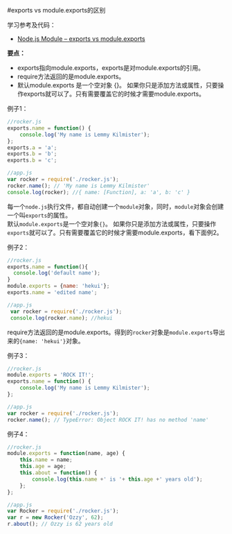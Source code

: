 #exports vs module.exports的区别


学习参考及代码：
 - [Node.js Module – exports vs module.exports](http://www.hacksparrow.com/node-js-exports-vs-module-exports.html)

**要点：**
 - exports指向module.exports，exports是对module.exports的引用。
 - require方法返回的是module.exports。
 - 默认module.exports 是一个空对象 {}。 如果你只是添加方法或属性，只要操作exports就可以了。只有需要覆盖它的时候才需要module.exports。


例子1：
```javascript
//rocker.js
exports.name = function() {
	console.log('My name is Lemmy Kilmister');
};
exports.a = 'a';
exports.b = 'b';
exports.b = 'c';
```
```javascript
//app.js
var rocker = require('./rocker.js');
rocker.name(); // 'My name is Lemmy Kilmister'
console.log(rocker); //{ name: [Function], a: 'a', b: 'c' }
 ```
 每一个`node.js`执行文件，都自动创建一个`module`对象，同时，`module`对象会创建一个叫`exports`的属性。  
默认`module.exports`是一个空对象`{}`。 如果你只是添加方法或属性，只要操作`exports`就可以了。只有需要覆盖它的时候才需要module.exports，看下面例2。

例子2：
```javascript
//rocker.js
exports.name = function(){
  console.log('default name');
}
module.exports = {name: 'hekui'};
exports.name = 'edited name';
```
```javascript
//app.js
 var rocker = require('./rocker.js');
 console.log(rocker.name); //hekui
 ```
 require方法返回的是module.exports。得到的`rocker`对象是`module.exports`导出来的`{name: 'hekui'}`对象。


例子3：
```javascript
//rocker.js
module.exports = 'ROCK IT!';
exports.name = function() {
    console.log('My name is Lemmy Kilmister');
};
```
```javascript
//app.js
var rocker = require('./rocker.js');
rocker.name(); // TypeError: Object ROCK IT! has no method 'name'
 ```

 例子4：
 ```javascript
 //rocker.js
 module.exports = function(name, age) {
     this.name = name;
     this.age = age;
     this.about = function() {
         console.log(this.name +' is '+ this.age +' years old');
     };
 };
 ```
 ```javascript
 //app.js
 var Rocker = require('./rocker.js');
 var r = new Rocker('Ozzy', 62);
 r.about(); // Ozzy is 62 years old
  ```
